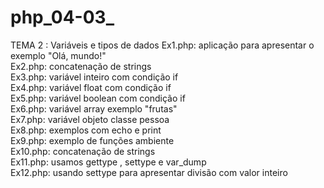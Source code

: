 # php_04-03_
TEMA 2 : Variáveis e tipos de dados 
Ex1.php: aplicação para apresentar o exemplo "Olá, mundo!"<br>
Ex2.php: concatenação de strings<br>
Ex3.php: variável inteiro com condição if<br>
Ex4.php: variável float com condição if<br>
Ex5.php: variável boolean com condição if<br>
Ex6.php: variável array exemplo "frutas"<br>
Ex7.php: variável objeto classe pessoa<br>
Ex8.php: exemplos com echo e print<br>
Ex9.php: exemplo de funções ambiente <br>
Ex10.php: concatenação de strings<br>
Ex11.php: usamos gettype , settype e var_dump<br>
Ex12.php: usando settype para apresentar divisão com valor inteiro <br>


